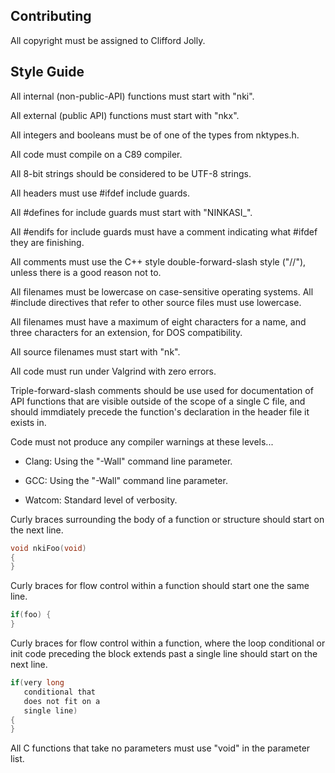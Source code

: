 Contributing
------------

All copyright must be assigned to Clifford Jolly.

Style Guide
-----------

All internal (non-public-API) functions must start with "nki".

All external (public API) functions must start with "nkx".

All integers and booleans must be of one of the types from nktypes.h.

All code must compile on a C89 compiler.

All 8-bit strings should be considered to be UTF-8 strings.

All headers must use #ifdef include guards.

All #defines for include guards must start with "NINKASI_".

All #endifs for include guards must have a comment indicating what
#ifdef they are finishing.

All comments must use the C++ style double-forward-slash style ("//"),
unless there is a good reason not to.

All filenames must be lowercase on case-sensitive operating systems.
All #include directives that refer to other source files must use
lowercase.

All filenames must have a maximum of eight characters for a name, and
three characters for an extension, for DOS compatibility.

All source filenames must start with "nk".

All code must run under Valgrind with zero errors.

Triple-forward-slash comments should be use used for documentation of
API functions that are visible outside of the scope of a single C
file, and should immdiately precede the function's declaration in the
header file it exists in.

Code must not produce any compiler warnings at these levels...

* Clang: Using the "-Wall" command line parameter.

* GCC: Using the "-Wall" command line parameter.

* Watcom: Standard level of verbosity.

Curly braces surrounding the body of a function or structure should
start on the next line.

```c
void nkiFoo(void)
{
}
```

Curly braces for flow control within a function should start one the
same line.

```c
if(foo) {
}
```

Curly braces for flow control within a function, where the loop
conditional or init code preceding the block extends past a single
line should start on the next line.

```c
if(very long
   conditional that
   does not fit on a
   single line)
{
}
```

All C functions that take no parameters must use "void" in the
parameter list.


